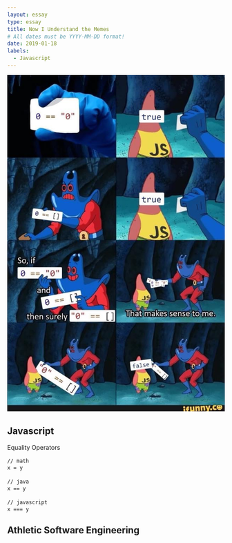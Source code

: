 ```yaml
---
layout: essay
type: essay
title: Now I Understand the Memes
# All dates must be YYYY-MM-DD format!
date: 2019-01-18
labels:
  - Javascript
---
```


<img class="ui left floated image" src="../images/jsmeme.jpg">

##  Javascript

Equality Operators
```
// math
x = y

// java
x == y

// javascript
x === y

```

## Athletic Software Engineering


